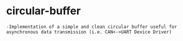 # circular-buffer
    -Implementation of a simple and clean circular buffer useful for asynchronous data transmission (i.e. CAN<->UART Device Driver)
